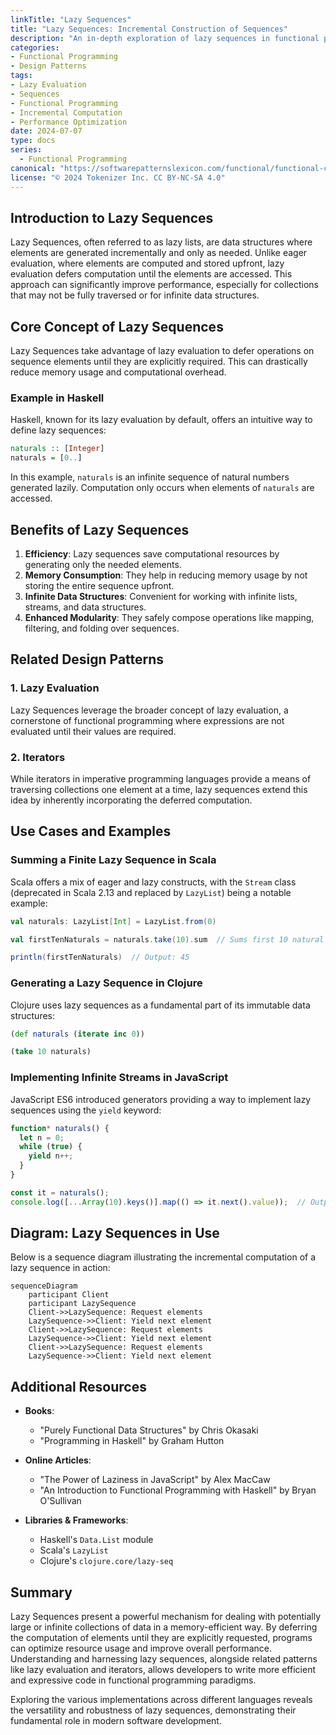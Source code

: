 ```yaml
---
linkTitle: "Lazy Sequences"
title: "Lazy Sequences: Incremental Construction of Sequences"
description: "An in-depth exploration of lazy sequences in functional programming, highlighting their incremental construction as needed, their advantages, and their relationship with other design patterns."
categories:
- Functional Programming
- Design Patterns
tags:
- Lazy Evaluation
- Sequences
- Functional Programming
- Incremental Computation
- Performance Optimization
date: 2024-07-07
type: docs
series:
  - Functional Programming
canonical: "https://softwarepatternslexicon.com/functional/functional-collections-and-structures/lazy-collections/lazy-sequences"
license: "© 2024 Tokenizer Inc. CC BY-NC-SA 4.0"
---
```


## Introduction to Lazy Sequences

Lazy Sequences, often referred to as lazy lists, are data structures where elements are generated incrementally and only as needed. Unlike eager evaluation, where elements are computed and stored upfront, lazy evaluation defers computation until the elements are accessed. This approach can significantly improve performance, especially for collections that may not be fully traversed or for infinite data structures.

## Core Concept of Lazy Sequences

Lazy Sequences take advantage of lazy evaluation to defer operations on sequence elements until they are explicitly required. This can drastically reduce memory usage and computational overhead.

### Example in Haskell

Haskell, known for its lazy evaluation by default, offers an intuitive way to define lazy sequences:

```haskell
naturals :: [Integer]
naturals = [0..]
```

In this example, `naturals` is an infinite sequence of natural numbers generated lazily. Computation only occurs when elements of `naturals` are accessed.

## Benefits of Lazy Sequences

1. **Efficiency**: Lazy sequences save computational resources by generating only the needed elements.
2. **Memory Consumption**: They help in reducing memory usage by not storing the entire sequence upfront.
3. **Infinite Data Structures**: Convenient for working with infinite lists, streams, and data structures.
4. **Enhanced Modularity**: They safely compose operations like mapping, filtering, and folding over sequences.

## Related Design Patterns

### 1. **Lazy Evaluation**

Lazy Sequences leverage the broader concept of lazy evaluation, a cornerstone of functional programming where expressions are not evaluated until their values are required.

### 2. **Iterators**

While iterators in imperative programming languages provide a means of traversing collections one element at a time, lazy sequences extend this idea by inherently incorporating the deferred computation.

## Use Cases and Examples

### Summing a Finite Lazy Sequence in Scala

Scala offers a mix of eager and lazy constructs, with the `Stream` class (deprecated in Scala 2.13 and replaced by `LazyList`) being a notable example:

```scala
val naturals: LazyList[Int] = LazyList.from(0)

val firstTenNaturals = naturals.take(10).sum  // Sums first 10 natural numbers

println(firstTenNaturals)  // Output: 45
```

### Generating a Lazy Sequence in Clojure

Clojure uses lazy sequences as a fundamental part of its immutable data structures:

```clojure
(def naturals (iterate inc 0))

(take 10 naturals)
```

### Implementing Infinite Streams in JavaScript

JavaScript ES6 introduced generators providing a way to implement lazy sequences using the `yield` keyword:

```javascript
function* naturals() {
  let n = 0;
  while (true) {
    yield n++;
  }
}

const it = naturals();
console.log([...Array(10).keys()].map(() => it.next().value));  // Output: [0,1,2,3,4,5,6,7,8,9]
```

## Diagram: Lazy Sequences in Use

Below is a sequence diagram illustrating the incremental computation of a lazy sequence in action:

```mermaid
sequenceDiagram
    participant Client
    participant LazySequence
    Client->>LazySequence: Request elements
    LazySequence->>Client: Yield next element
    Client->>LazySequence: Request elements
    LazySequence->>Client: Yield next element
    Client->>LazySequence: Request elements
    LazySequence->>Client: Yield next element
```

## Additional Resources

- **Books**:
  - "Purely Functional Data Structures" by Chris Okasaki
  - "Programming in Haskell" by Graham Hutton
  
- **Online Articles**:
  - "The Power of Laziness in JavaScript" by Alex MacCaw
  - "An Introduction to Functional Programming with Haskell" by Bryan O'Sullivan
   
- **Libraries & Frameworks**:
  - Haskell's `Data.List` module
  - Scala's `LazyList`
  - Clojure's `clojure.core/lazy-seq`

## Summary

Lazy Sequences present a powerful mechanism for dealing with potentially large or infinite collections of data in a memory-efficient way. By deferring the computation of elements until they are explicitly requested, programs can optimize resource usage and improve overall performance. Understanding and harnessing lazy sequences, alongside related patterns like lazy evaluation and iterators, allows developers to write more efficient and expressive code in functional programming paradigms.

Exploring the various implementations across different languages reveals the versatility and robustness of lazy sequences, demonstrating their fundamental role in modern software development.
